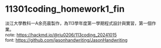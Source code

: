# 11301coding_homework1_fin
淡江大學教科一A余亮晨製作，為113學年度第一學期程式設計與實習，第一個作業。</br>
note: https://hackmd.io/@riu0206/113coding_20241015</br>
font: https://github.com/jasonhandwriting/JasonHandwriting</br>
